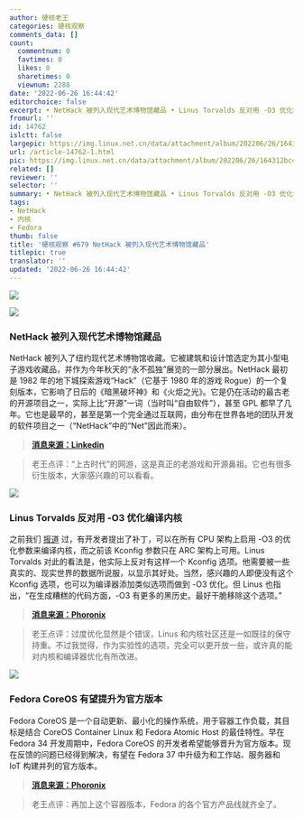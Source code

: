 ```yaml
---
author: 硬核老王
categories: 硬核观察
comments_data: []
count:
  commentnum: 0
  favtimes: 0
  likes: 0
  sharetimes: 0
  viewnum: 2288
date: '2022-06-26 16:44:42'
editorchoice: false
excerpt: • NetHack 被列入现代艺术博物馆藏品 • Linus Torvalds 反对用 -O3 优化编译内核 • Fedora CoreOS 有望提升为官方版本
fromurl: ''
id: 14762
islctt: false
largepic: https://img.linux.net.cn/data/attachment/album/202206/26/164312bc4jalwowocff40l.jpg
url: /article-14762-1.html
pic: https://img.linux.net.cn/data/attachment/album/202206/26/164312bc4jalwowocff40l.jpg.thumb.jpg
related: []
reviewer: ''
selector: ''
summary: • NetHack 被列入现代艺术博物馆藏品 • Linus Torvalds 反对用 -O3 优化编译内核 • Fedora CoreOS 有望提升为官方版本
tags:
- NetHack
- 内核
- Fedora
thumb: false
title: '硬核观察 #679 NetHack 被列入现代艺术博物馆藏品'
titlepic: true
translator: ''
updated: '2022-06-26 16:44:42'
---
```


![](/data/attachment/album/202206/26/164312bc4jalwowocff40l.jpg)


![](/data/attachment/album/202206/26/164323d7gnceng2lg2p7jt.jpg)


### NetHack 被列入现代艺术博物馆藏品


NetHack 被列入了纽约现代艺术博物馆收藏。它被建筑和设计馆选定为其小型电子游戏收藏品，并作为今年秋天的“永不孤独”展览的一部分展出。NetHack 最初是 1982 年的地下城探索游戏“Hack”（它基于 1980 年的游戏 Rogue）的一个复刻版本，它影响了日后的《暗黑破坏神》和《火炬之光》。它是仍在活动的最古老的开源项目之一，实际上比“开源”一词（当时叫“自由软件”），甚至 GPL 都早了几年。它也是最早的，甚至是第一个完全通过互联网，由分布在世界各地的团队开发的软件项目之一（“NetHack”中的“Net”因此而来）。



> 
> **[消息来源：Linkedin](https://www.linkedin.com/pulse/gaming-night-museum-jean-christophe-collet/)**
> 
> 
> 



> 
> 老王点评：“上古时代”的网游，这是真正的老游戏和开源鼻祖。它也有很多衍生版本，大家感兴趣的可以看看。
> 
> 
> 


![](/data/attachment/album/202206/26/164333wonnkskwpgnotoo1.jpg)


### Linus Torvalds 反对用 -O3 优化编译内核


之前我们 [报道](/article-14749-1.html) 过，有开发者提出了补丁，可以在所有 CPU 架构上启用 -O3 的优化参数来编译内核，而之前该 Kconfig 参数只在 ARC 架构上可用。Linus Torvalds 对此的看法是，他实际上反对有这样一个 Kconfig 选项。他需要被一些真实的、现实世界的数据所说服，以显示其好处。当然，感兴趣的人即便没有这个 Kconfig 选项，也可以为编译器添加类似选项而做到 -O3 优化。但 Linus 也指出，“在生成糟糕的代码方面，-O3 有更多的黑历史。最好干脆移除这个选项。”



> 
> **[消息来源：Phoronix](https://www.phoronix.com/scan.php?page=news_item&px=Linus-Against-O3-Kernel)**
> 
> 
> 



> 
> 老王点评：过度优化显然是个错误，Linus 和内核社区还是一如既往的保守持重。不过我觉得，作为实验性的选项，完全可以更开放一些，或许真的能对内核和编译器优化有所改进。
> 
> 
> 


![](/data/attachment/album/202206/26/164414ouunubize2uajj2j.jpg)


### Fedora CoreOS 有望提升为官方版本


Fedora CoreOS 是一个自动更新、最小化的操作系统，用于容器工作负载，其目标是结合 CoreOS Container Linux 和 Fedora Atomic Host 的最佳特性。早在 Fedora 34 开发周期中，Fedora CoreOS 的开发者希望能够晋升为官方版本。现在反馈的问题已经得到解决，有望在 Fedora 37 中升级为和工作站、服务器和 IoT 构建并列的官方版本。



> 
> **[消息来源：Phoronix](https://www.phoronix.com/scan.php?page=news_item&px=Fedora-CoreOS-Promotion-Hopes)**
> 
> 
> 



> 
> 老王点评：再加上这个容器版本，Fedora 的各个官方产品线就齐全了。
> 
> 
>
